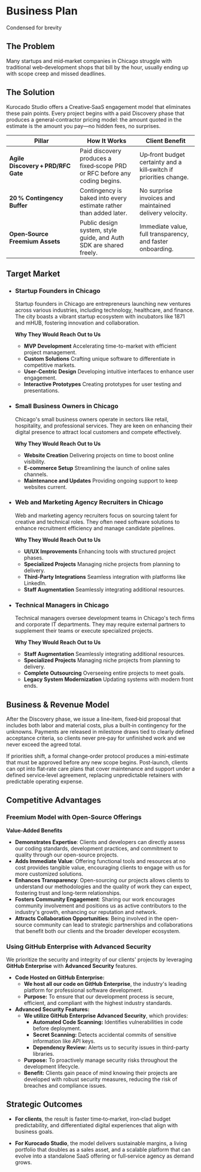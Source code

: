 # Business Plan

<note>Condensed for brevity</note>

## The Problem

Many startups and mid‑market companies in Chicago struggle with traditional web‑development shops
that bill by the hour, usually ending up with scope creep and missed deadlines.

## The Solution

Kurocado Studio offers a Creative‑SaaS engagement model that eliminates these pain points. Every
project begins with a paid Discovery phase that produces a general‑contractor pricing model: the
amount quoted in the estimate is the amount you pay—no hidden fees, no surprises.

| **Pillar**                         | **How It Works**                                                           | **Client Benefit**                                                |
| ---------------------------------- | -------------------------------------------------------------------------- | ----------------------------------------------------------------- |
| **Agile Discovery + PRD/RFC Gate** | Paid discovery produces a fixed‑scope PRD or RFC before any coding begins. | Up‑front budget certainty and a kill‑switch if priorities change. |
| **20 % Contingency Buffer**        | Contingency is baked into every estimate rather than added later.          | No surprise invoices and maintained delivery velocity.            |
| **Open‑Source Freemium Assets**    | Public design system, style guide, and Auth SDK are shared freely.         | Immediate value, full transparency, and faster onboarding.        |

## Target Market

- ### **Startup Founders in Chicago**

  Startup founders in Chicago are entrepreneurs launching new ventures across various industries,
  including technology, healthcare, and finance. The city boasts a vibrant startup ecosystem with
  incubators like 1871 and mHUB, fostering innovation and collaboration.

  **Why They Would Reach Out to Us**

  - **MVP Development** Accelerating time-to-market with efficient project management.
  - **Custom Solutions** Crafting unique software to differentiate in competitive markets.
  - **User-Centric Design** Developing intuitive interfaces to enhance user engagement.
  - **Interactive Prototypes** Creating prototypes for user testing and presentations.

- ### **Small Business Owners in Chicago**

  Chicago's small business owners operate in sectors like retail, hospitality, and professional
  services. They are keen on enhancing their digital presence to attract local customers and compete
  effectively.

  **Why They Would Reach Out to Us**

  - **Website Creation** Delivering projects on time to boost online visibility.
  - **E-commerce Setup** Streamlining the launch of online sales channels.
  - **Maintenance and Updates** Providing ongoing support to keep websites current.

- ### **Web and Marketing Agency Recruiters in Chicago**

  Web and marketing agency recruiters focus on sourcing talent for creative and technical roles.
  They often need software solutions to enhance recruitment efficiency and manage candidate
  pipelines.

  **Why They Would Reach Out to Us**

  - **UI/UX Improvements** Enhancing tools with structured project phases.
  - **Specialized Projects** Managing niche projects from planning to delivery.
  - **Third-Party Integrations** Seamless integration with platforms like LinkedIn.
  - **Staff Augmentation** Seamlessly integrating additional resources.

- ### **Technical Managers in Chicago**

  Technical managers oversee development teams in Chicago's tech firms and corporate IT departments.
  They may require external partners to supplement their teams or execute specialized projects.

  **Why They Would Reach Out to Us**

  - **Staff Augmentation** Seamlessly integrating additional resources.
  - **Specialized Projects** Managing niche projects from planning to delivery.
  - **Complete Outsourcing** Overseeing entire projects to meet goals.
  - **Legacy System Modernization** Updating systems with modern front ends.

## Business & Revenue Model

After the Discovery phase, we issue a line‑item, fixed‑bid proposal that includes both labor and
material costs, plus a built‑in contingency for the unknowns. Payments are released in milestone
draws tied to clearly defined acceptance criteria, so clients never pre‑pay for unfinished work and
we never exceed the agreed total.

If priorities shift, a formal change‑order protocol produces a mini‑estimate that must be approved
before any new scope begins. Post‑launch, clients can opt into flat‑rate care plans that cover
maintenance and support under a defined service‑level agreement, replacing unpredictable retainers
with predictable operating expense.

## Competitive Advantages

### Freemium Model with Open-Source Offerings

**Value-Added Benefits**

- **Demonstrates Expertise**: Clients and developers can directly assess our coding standards,
  development practices, and commitment to quality through our open-source projects.
- **Adds Immediate Value**: Offering functional tools and resources at no cost provides tangible
  value, encouraging clients to engage with us for more customized solutions.
- **Enhances Transparency**: Open-sourcing our projects allows clients to understand our
  methodologies and the quality of work they can expect, fostering trust and long-term
  relationships.
- **Fosters Community Engagement**: Sharing our work encourages community involvement and positions
  us as active contributors to the industry's growth, enhancing our reputation and network.
- **Attracts Collaboration Opportunities**: Being involved in the open-source community can lead to
  strategic partnerships and collaborations that benefit both our clients and the broader developer
  ecosystem.

### Using GitHub Enterprise with Advanced Security

We prioritize the security and integrity of our clients' projects by leveraging **GitHub
Enterprise** with **Advanced Security** features.

- **Code Hosted on GitHub Enterprise:**
  - **We host all our code on GitHub Enterprise**, the industry's leading platform for professional
    software development.
  - **Purpose:** To ensure that our development process is secure, efficient, and compliant with the
    highest industry standards.
- **Advanced Security Features:**
  - **We utilize GitHub Enterprise Advanced Security**, which provides:
    - **Automated Code Scanning:** Identifies vulnerabilities in code before deployment.
    - **Secret Scanning:** Detects accidental commits of sensitive information like API keys.
    - **Dependency Review:** Alerts us to security issues in third-party libraries.
  - **Purpose:** To proactively manage security risks throughout the development lifecycle.
  - **Benefit:** Clients gain peace of mind knowing their projects are developed with robust
    security measures, reducing the risk of breaches and compliance issues.

## Strategic Outcomes

- **For clients**, the result is faster time‑to‑market, iron‑clad budget predictability, and
  differentiated digital experiences that align with business goals.

- **For Kurocado Studio**, the model delivers sustainable margins, a living portfolio that doubles
  as a sales asset, and a scalable platform that can evolve into a standalone SaaS offering or
  full‑service agency as demand grows.
